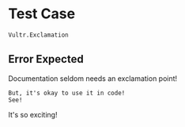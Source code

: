 # Test Case

    Vultr.Exclamation

## Error Expected

Documentation seldom needs an exclamation point!

    But, it's okay to use it in code!
    See!

It's so exciting!
